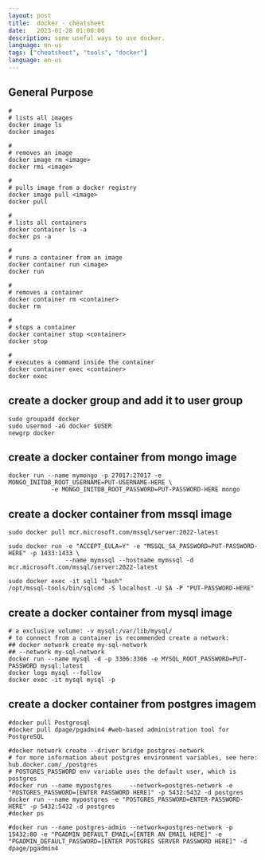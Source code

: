 ```yaml
---
layout: post
title:  docker - cheatsheet
date:   2023-01-28 01:00:00
description: some useful ways to use docker.
language: en-us
tags: ["cheatsheet", "tools", "docker"]
language: en-us
---
```

## General Purpose

~~~ shell
#
# lists all images
docker image ls		
docker images
~~~
~~~ shell
#
# removes an image
docker image rm <image>		
docker rmi <image>
~~~
~~~ shell
#
# pulls image from a docker registry
docker image pull <image>		
docker pull
~~~
~~~ shell
#
# lists all containers
docker container ls -a		
docker ps -a
~~~
~~~ shell
#
# runs a container from an image
docker container run <image>	
docker run
~~~
~~~ shell
#
# removes a container 
docker container rm <container>	
docker rm
~~~
~~~ shell
#
# stops a container
docker container stop <container>		
docker stop
~~~
~~~ shell
#
# executes a command inside the container
docker container exec <container>	 	
docker exec
~~~

## create a docker group and add it to user group
~~~ shell
sudo groupadd docker
sudo usermod -aG docker $USER
newgrp docker
~~~

## create a docker container from mongo image
~~~ shell
docker run --name mymongo -p 27017:27017 -e MONGO_INITDB_ROOT_USERNAME=PUT-USERNAME-HERE \
            -e MONGO_INITDB_ROOT_PASSWORD=PUT-PASSWORD-HERE mongo
~~~

## create a docker container from mssql image
~~~ shell
sudo docker pull mcr.microsoft.com/mssql/server:2022-latest

sudo docker run -e "ACCEPT_EULA=Y" -e "MSSQL_SA_PASSWORD=PUT-PASSWORD-HERE" -p 1433:1433 \
                --name mymssql --hostname mymssql -d mcr.microsoft.com/mssql/server:2022-latest

sudo docker exec -it sql1 "bash"
/opt/mssql-tools/bin/sqlcmd -S localhost -U SA -P "PUT-PASSWORD-HERE"
~~~

## create a docker container from mysql image
~~~ shell
# a exclusive volume: -v mysql:/var/lib/mysql/ 
# to connect from a container is recommended create a network:
## docker network create my-sql-network
## --network my-sql-network
docker run --name mysql -d -p 3306:3306 -e MYSQL_ROOT_PASSWORD=PUT-PASSWORD mysql:latest
docker logs mysql --follow
docker exec -it mysql mysql -p
~~~

## create a docker container from postgres imagem
~~~ shell
#docker pull Postgresql
#docker pull dpage/pgadmin4 #web-based administration tool for PostgreSQL

#docker network create --driver bridge postgres-network
# for more information about postgres environment variables, see here: hub.docker.com/_/postgres
# POSTGRES_PASSWORD env variable uses the default user, which is postgres
#docker run --name mypostgres     --network=postgres-network -e "POSTGRES_PASSWORD=[ENTER PASSWORD HERE]" -p 5432:5432 -d postgres
docker run --name mypostgres -e "POSTGRES_PASSWORD=ENTER-PASSWORD-HERE" -p 5432:5432 -d postgres
#docker ps

#docker run --name postgres-admin --network=postgres-network -p 15432:80 -e "PGADMIN_DEFAULT_EMAIL=[ENTER AN EMAIL HERE]" -e "PGADMIN_DEFAULT_PASSWORD=[ENTER POSTGRES SERVER PASSWORD HERE]" -d dpage/pgadmin4
~~~